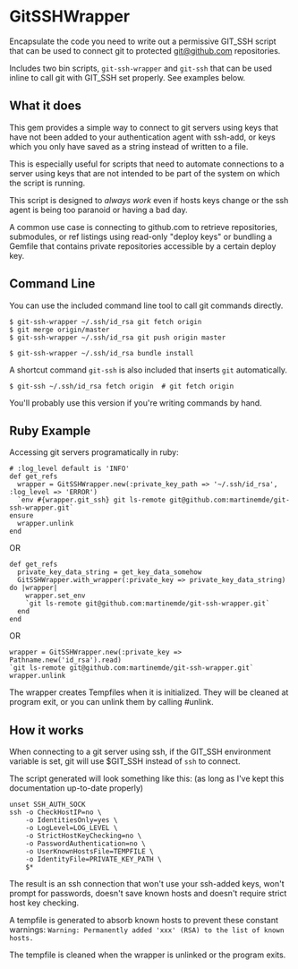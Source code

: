 # GitSSHWrapper

Encapsulate the code you need to write out a permissive GIT\_SSH script that
can be used to connect git to protected git@github.com repositories.

Includes two bin scripts, `git-ssh-wrapper` and `git-ssh` that can be used
inline to call git with GIT\_SSH set properly. See examples below.

## What it does

This gem provides a simple way to connect to git servers using keys that have
not been added to your authentication agent with ssh-add, or keys which you
only have saved as a string instead of written to a file.

This is especially useful for scripts that need to automate connections to a
server using keys that are not intended to be part of the system on which the
script is running.

This script is designed to *always work* even if hosts keys change or the ssh
agent is being too paranoid or having a bad day.

A common use case is connecting to github.com to retrieve repositories,
submodules, or ref listings using read-only "deploy keys" or bundling a Gemfile
that contains private repositories accessible by a certain deploy key.

## Command Line

You can use the included command line tool to call git commands directly.

    $ git-ssh-wrapper ~/.ssh/id_rsa git fetch origin
    $ git merge origin/master
    $ git-ssh-wrapper ~/.ssh/id_rsa git push origin master

    $ git-ssh-wrapper ~/.ssh/id_rsa bundle install

A shortcut command `git-ssh` is also included that inserts `git` automatically.

    $ git-ssh ~/.ssh/id_rsa fetch origin  # git fetch origin

You'll probably use this version if you're writing commands by hand.

## Ruby Example

Accessing git servers programatically in ruby:

    # :log_level default is 'INFO'
    def get_refs
      wrapper = GitSSHWrapper.new(:private_key_path => '~/.ssh/id_rsa', :log_level => 'ERROR')
      `env #{wrapper.git_ssh} git ls-remote git@github.com:martinemde/git-ssh-wrapper.git`
    ensure
      wrapper.unlink
    end

OR

    def get_refs
      private_key_data_string = get_key_data_somehow
      GitSSHWrapper.with_wrapper(:private_key => private_key_data_string) do |wrapper|
        wrapper.set_env
        `git ls-remote git@github.com:martinemde/git-ssh-wrapper.git`
      end
    end

OR

    wrapper = GitSSHWrapper.new(:private_key => Pathname.new('id_rsa').read)
    `git ls-remote git@github.com:martinemde/git-ssh-wrapper.git`
    wrapper.unlink

The wrapper creates Tempfiles when it is initialized. They will be cleaned at
program exit, or you can unlink them by calling #unlink.

## How it works

When connecting to a git server using ssh, if the GIT\_SSH environment variable
is set, git will use $GIT\_SSH instead of `ssh` to connect.

The script generated will look something like this:
(as long as I've kept this documentation up-to-date properly)

    unset SSH_AUTH_SOCK
    ssh -o CheckHostIP=no \
        -o IdentitiesOnly=yes \
        -o LogLevel=LOG_LEVEL \
        -o StrictHostKeyChecking=no \
        -o PasswordAuthentication=no \
        -o UserKnownHostsFile=TEMPFILE \
        -o IdentityFile=PRIVATE_KEY_PATH \
        $*

The result is an ssh connection that won't use your ssh-added keys, won't prompt
for passwords, doesn't save known hosts and doesn't require strict host key
checking.

A tempfile is generated to absorb known hosts to prevent these constant warnings:
`Warning: Permanently added 'xxx' (RSA) to the list of known hosts.`

The tempfile is cleaned when the wrapper is unlinked or the program exits.
